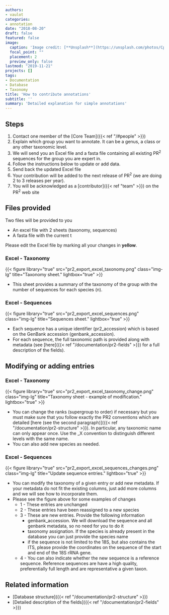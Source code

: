 ```yaml
---
authors:
- vaulot
categories:
- annotation
date: "2018-08-20"
draft: false
featured: false
image:
  caption: 'Image credit: [**Unsplash**](https://unsplash.com/photos/CpkOjOcXdUY)'
  focal_point: ""
  placement: 2
  preview_only: false
lastmod: "2019-11-21"
projects: []
tags:
- Documentation
- Database
- Taxonomy
title: 'How to contribute annotations'
subtitle: ''
summary: 'Detailed explanation for simple annotations'
---
```


## Steps

1. Contact one member of the [Core Team]({{< ref "/#people" >}})
2. Explain which group you want to annotate. It can be a genus, a class or any other taxonomic level.
3. We will send you an Excel file and a fasta file containing all existing  PR<sup>2</sup> sequences for the group you are expert in.
4. Follow the instructions below  to update or add data.
5. Send back the updated Excel file
6. Your contribution will be added to the next release of PR<sup>2</sup> (we are doing 2 to 3 releases per year).
7. You will be acknowledged as a [contributor]({{< ref "team" >}}) on the PR<sup>2</sup> web site


## Files provided

Two files will be provided to you

* An excel file with 2 sheets (taxonomy, sequences)
* A fasta file with the current t

Please edit the Excel file by marking all your changes in **yellow**.

### Excel - Taxonomy

{{< figure library="true" src="pr2_export_excel_taxonomy.png" class="img-lg" title="Taxonomy sheet." lightbox="true" >}}

* This sheet provides a summary of the taxonomy of the group with the number of sequences for each species (n).

### Excel - Sequences

{{< figure library="true" src="pr2_export_excel_sequences.png" class="img-lg" title="Sequences sheet." lightbox="true" >}}

* Each sequence has a unique identifier (pr2_accession) which is based on the GenBank accession (genbank_accession).
* For each sequence, the full taxonomic path is provided along with metadata (see [here]({{< ref "/documentation/pr2-fields" >}}) for a full description of the fields).

## Modifying or adding entries

### Excel - Taxonomy

{{< figure library="true" src="pr2_export_excel_taxonomy_change.png" class="img-lg" title="Taxonomy sheet - example of modification." lightbox="true" >}}

* You can change the ranks (supergroup to order) if necessary but you must make sure that you follow exactly the PR2 conventions which are detailed [here (see the second paragraph)]({{< ref "/documentation/pr2-structure" >}}). In particular, any taxonomic name can only appear once.  Use the \_X convention to distinguish different levels with the same name.
* You can also add new species as needed.

### Excel - Sequences

{{< figure library="true" src="pr2_export_excel_sequences_changes.png" class="img-lg" title="Update sequence entries." lightbox="true" >}}

* You can modify the taxonomy of a given entry or add new metadata.  If your metadata do not fit the existing columns, just add more columns and we will see how to incorporate them.
* Please see the figure above for some examples of changes
    * 1 - These entries are unchanged
    * 2 - These entries have been reassigned to a new species
    * 3 - These are new entries. Provide the following information
      * genbank_accession. We will download the sequence and all genbank metadata, so no need for you to do it
      * taxonomy assignation.  If the species is already present in the database you can just provide the species name
      * if the sequence is not limited to the 18S, but also contains the ITS, please provide the coordinates on the sequence of the start and end of the 18S rRNA gene.
    * 4 - You can also indicate whether the new sequence is a reference sequence. Reference sequences are have a high quality, preferentially full length and are representative a given taxon.


## Related information

* [Database structure]({{< ref "/documentation/pr2-structure" >}})
* [Detailed description of the fields]({{< ref "/documentation/pr2-fields" >}})
